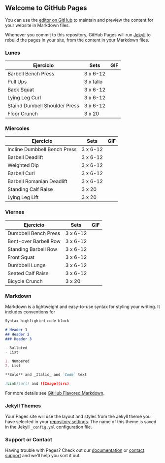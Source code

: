 ## Welcome to GitHub Pages

You can use the [editor on GitHub](https://github.com/CRangel99/CRangel99.github.io/edit/main/README.md) to maintain and preview the content for your website in Markdown files.

Whenever you commit to this repository, GitHub Pages will run [Jekyll](https://jekyllrb.com/) to rebuild the pages in your site, from the content in your Markdown files.

### Lunes

Ejercicio | Sets | GIF
------------ | -------------| ------------|
Barbell Bench Press | 3 x 6-12 |
Pull Ups | 3 x fallo |
Back Squat | 3 x 6-12 |
Lying Leg Curl | 3 x 6-12 |
Staind Dumbell Shoulder Press | 3 x 6-12 |
Floor Crunch | 3 x 20 |

### Miercoles

Ejercicio | Sets | GIF
------------ | -------------| ------------|
Incline Dumbbell Bench Press | 3 x 6-12 |
Barbell Deadlift | 3 x 6-12 |
Weighted Dip | 3 x 6-12 |
Barbell Curl | 3 x 6-12 |
Barbell Romanian Deadlift | 3 x 6-12 |
Standing Calf Raise | 3 x 20 |
Lying Leg Lift | 3 x 20 |

### Viernes

Ejercicio | Sets | GIF
------------ | -------------| ------------|
Dumbbell Bench Press | 3 x 6-12 |
Bent-over Barbell Row | 3 x 6-12 |
Standing Barbell Row | 3 x 6-12 |
Front Squat | 3 x 6-12 |
Dumbbell Lunge | 3 x 6-12 |
Seated Calf Raise | 3 x 6-12 |
Bicycle Crunch | 3 x 20 |

### Markdown

Markdown is a lightweight and easy-to-use syntax for styling your writing. It includes conventions for

```markdown
Syntax highlighted code block

# Header 1
## Header 2
### Header 3

- Bulleted
- List

1. Numbered
2. List

**Bold** and _Italic_ and `Code` text

[Link](url) and ![Image](src)
```

For more details see [GitHub Flavored Markdown](https://guides.github.com/features/mastering-markdown/).

### Jekyll Themes

Your Pages site will use the layout and styles from the Jekyll theme you have selected in your [repository settings](https://github.com/CRangel99/CRangel99.github.io/settings/pages). The name of this theme is saved in the Jekyll `_config.yml` configuration file.

### Support or Contact

Having trouble with Pages? Check out our [documentation](https://docs.github.com/categories/github-pages-basics/) or [contact support](https://support.github.com/contact) and we’ll help you sort it out.

